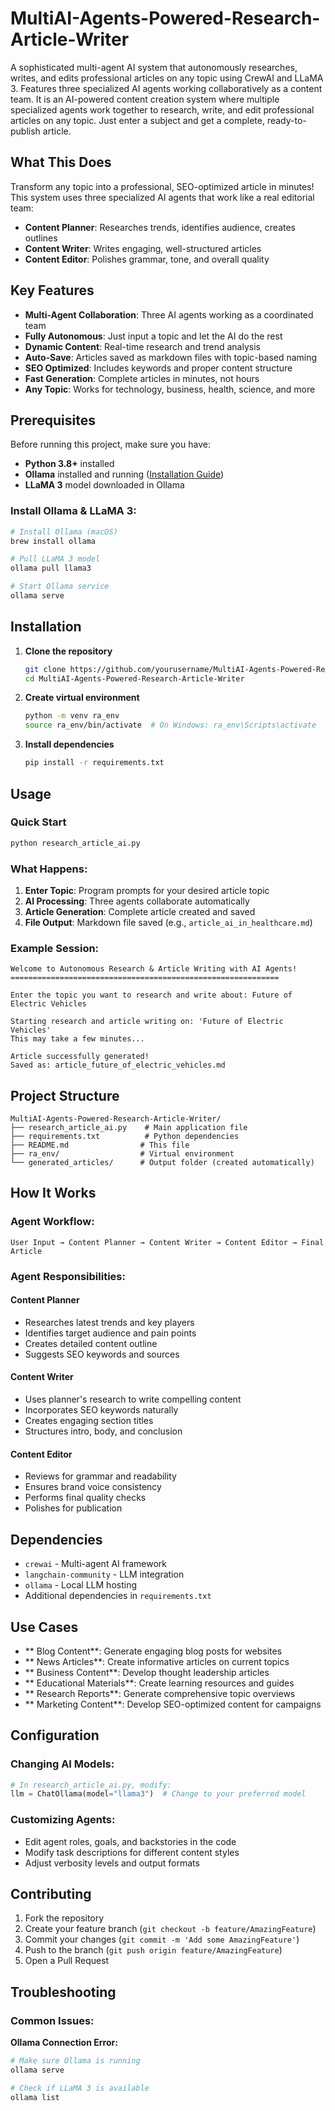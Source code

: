 # MultiAI-Agents-Powered-Research-Article-Writer

A sophisticated multi-agent AI system that autonomously researches, writes, and edits professional articles on any topic using CrewAI and LLaMA 3. Features three specialized AI agents working collaboratively as a content team.
It is an AI-powered content creation system where multiple specialized agents work together to research, write, and edit professional articles on any topic. Just enter a subject and get a complete, ready-to-publish article.

## **What This Does**

Transform any topic into a professional, SEO-optimized article in minutes! This system uses three specialized AI agents that work like a real editorial team:

- **Content Planner**: Researches trends, identifies audience, creates outlines
- **Content Writer**: Writes engaging, well-structured articles  
- **Content Editor**: Polishes grammar, tone, and overall quality

##  **Key Features**

- **Multi-Agent Collaboration**: Three AI agents working as a coordinated team
- **Fully Autonomous**: Just input a topic and let the AI do the rest
- **Dynamic Content**: Real-time research and trend analysis
- **Auto-Save**: Articles saved as markdown files with topic-based naming
- **SEO Optimized**: Includes keywords and proper content structure
- **Fast Generation**: Complete articles in minutes, not hours
- **Any Topic**: Works for technology, business, health, science, and more

##  **Prerequisites**

Before running this project, make sure you have:

- **Python 3.8+** installed
- **Ollama** installed and running ([Installation Guide](https://ollama.ai))
- **LLaMA 3** model downloaded in Ollama

### Install Ollama & LLaMA 3:
```bash
# Install Ollama (macOS)
brew install ollama

# Pull LLaMA 3 model
ollama pull llama3

# Start Ollama service
ollama serve
```

## **Installation**

1. **Clone the repository**
   ```bash
   git clone https://github.com/yourusername/MultiAI-Agents-Powered-Research-Article-Writer.git
   cd MultiAI-Agents-Powered-Research-Article-Writer
   ```

2. **Create virtual environment**
   ```bash
   python -m venv ra_env
   source ra_env/bin/activate  # On Windows: ra_env\Scripts\activate
   ```

3. **Install dependencies**
   ```bash
   pip install -r requirements.txt
   ```

## **Usage**

### Quick Start
```bash
python research_article_ai.py
```

### What Happens:
1. **Enter Topic**: Program prompts for your desired article topic
2. **AI Processing**: Three agents collaborate automatically
3. **Article Generation**: Complete article created and saved
4. **File Output**: Markdown file saved (e.g., `article_ai_in_healthcare.md`)

### Example Session:
```
Welcome to Autonomous Research & Article Writing with AI Agents!
============================================================

Enter the topic you want to research and write about: Future of Electric Vehicles

Starting research and article writing on: 'Future of Electric Vehicles'
This may take a few minutes...

Article successfully generated!
Saved as: article_future_of_electric_vehicles.md
```

## **Project Structure**

```
MultiAI-Agents-Powered-Research-Article-Writer/
├── research_article_ai.py    # Main application file
├── requirements.txt          # Python dependencies
├── README.md                # This file
├── ra_env/                  # Virtual environment
└── generated_articles/      # Output folder (created automatically)
```

## **How It Works**

### Agent Workflow:
```
User Input → Content Planner → Content Writer → Content Editor → Final Article
```

### Agent Responsibilities:

#### **Content Planner**
- Researches latest trends and key players
- Identifies target audience and pain points
- Creates detailed content outline
- Suggests SEO keywords and sources

####  **Content Writer** 
- Uses planner's research to write compelling content
- Incorporates SEO keywords naturally
- Creates engaging section titles
- Structures intro, body, and conclusion

####  **Content Editor**
- Reviews for grammar and readability
- Ensures brand voice consistency
- Performs final quality checks
- Polishes for publication

##  **Dependencies**

- `crewai` - Multi-agent AI framework
- `langchain-community` - LLM integration
- `ollama` - Local LLM hosting
- Additional dependencies in `requirements.txt`

##  **Use Cases**

- ** Blog Content**: Generate engaging blog posts for websites
- ** News Articles**: Create informative articles on current topics  
- ** Business Content**: Develop thought leadership articles
- ** Educational Materials**: Create learning resources and guides
- ** Research Reports**: Generate comprehensive topic overviews
- ** Marketing Content**: Develop SEO-optimized content for campaigns

##  **Configuration**

### Changing AI Models:
```python
# In research_article_ai.py, modify:
llm = ChatOllama(model="llama3")  # Change to your preferred model
```

### Customizing Agents:
- Edit agent roles, goals, and backstories in the code
- Modify task descriptions for different content styles
- Adjust verbosity levels and output formats

##  **Contributing**

1. Fork the repository
2. Create your feature branch (`git checkout -b feature/AmazingFeature`)
3. Commit your changes (`git commit -m 'Add some AmazingFeature'`)
4. Push to the branch (`git push origin feature/AmazingFeature`)
5. Open a Pull Request

##  **Troubleshooting**

### Common Issues:

**Ollama Connection Error:**
```bash
# Make sure Ollama is running
ollama serve

# Check if LLaMA 3 is available
ollama list
```

